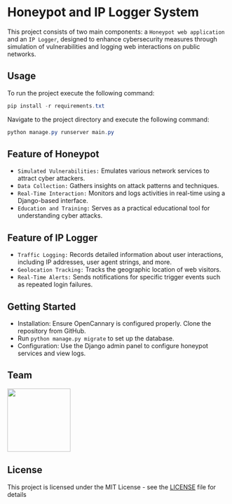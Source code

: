 # Honeypot and IP Logger System

This project consists of two main components: a `Honeypot web application` and an `IP Logger`, designed to enhance cybersecurity measures through simulation of vulnerabilities and logging web interactions on public networks.

## Usage

To run the project execute the following command:

```powershell
pip install -r requirements.txt
```

Navigate to the project directory and execute the following command:

```powershell
python manage.py runserver main.py
```

## Feature of Honeypot
- `Simulated Vulnerabilities:` Emulates various network services to attract cyber attackers.
- `Data Collection:` Gathers insights on attack patterns and techniques.
- `Real-Time Interaction:` Monitors and logs activities in real-time using a Django-based interface.
- `Education and Training:` Serves as a practical educational tool for understanding cyber attacks.

## Feature of IP Logger
- `Traffic Logging:` Records detailed information about user interactions, including IP addresses, user agent strings, and more.
- `Geolocation Tracking:` Tracks the geographic location of web visitors.
- `Real-Time Alerts:` Sends notifications for specific trigger events such as repeated login failures.

## Getting Started
- Installation: Ensure OpenCannary is configured properly. Clone the repository from GitHub.
- Run `python manage.py migrate` to set up the database.
- Configuration: Use the Django admin panel to configure honeypot services and view logs.


## Team

  <a href = "https://github.com/amulifts"><img src = "https://avatars.githubusercontent.com/u/49828737?v=4" width="144"></a>
  
## License

This project is licensed under the MIT License - see the [LICENSE](LICENSE) file for details